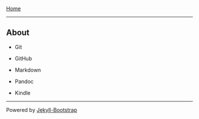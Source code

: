 [Home](http://katiee.github.io)

----
## About

* Git

* GitHub

* Markdown

* Pandoc

* Kindle

----

Powered by [Jekyll-Bootstrap](http://jekyllbootstrap.com)



